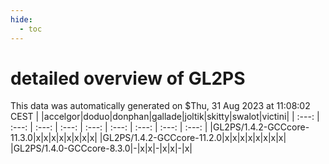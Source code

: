 ```yaml
---
hide:
  - toc
---
```


detailed overview of GL2PS
==========================


This data was automatically generated on $Thu, 31 Aug 2023 at 11:08:02 CEST
| |accelgor|doduo|donphan|gallade|joltik|skitty|swalot|victini|
| :---: | :---: | :---: | :---: | :---: | :---: | :---: | :---: | :---: |
|GL2PS/1.4.2-GCCcore-11.3.0|x|x|x|x|x|x|x|x|
|GL2PS/1.4.2-GCCcore-11.2.0|x|x|x|x|x|x|x|x|
|GL2PS/1.4.0-GCCcore-8.3.0|-|x|x|-|x|x|-|x|
